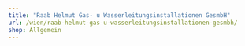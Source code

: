 ```yaml
---
title: "Raab Helmut Gas- u Wasserleitungsinstallationen GesmbH"
url: /wien/raab-helmut-gas-u-wasserleitungsinstallationen-gesmbh/
shop: Allgemein
---
```

